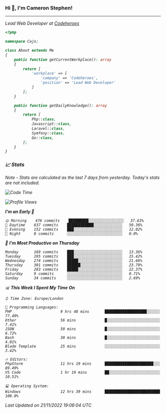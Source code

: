 ### Hi 👋, I'm Cameron Stephen!
<hr>
<p><em>Lead Web Developer at <a href="https://codeheroes.co.uk">Codeheroes</a></p>


```php
<?php

namespace Cajs;

class About extends Me
{
    public function getCurrentWorkplace(): array
    {
        return [
            'workplace' => [
                'company' => 'Codeheroes',
                'position' => 'Lead Web Developer'
            ]
        ];
    }

    public function getDailyKnowledge(): array
    {
        return [
            Php::class,
            Javascript::class,
            Laravel::class,
            Symfony::class,
            Go::class,
        ];
    }
}
```

### 📈 Stats
<p><em>Note - Stats are calculated as the last 7 days from yesterday. Today's stats are not included.</em></p>


<!--START_SECTION:waka-->
![Code Time](http://img.shields.io/badge/Code%20Time-3%2C226%20hrs%2051%20mins-blue)

![Profile Views](http://img.shields.io/badge/Profile%20Views-0-blue)

**I'm an Early 🐤** 

```text
🌞 Morning    476 commits    █████████░░░░░░░░░░░░░░░░   37.63% 
🌆 Daytime    637 commits    ████████████░░░░░░░░░░░░░   50.36% 
🌃 Evening    152 commits    ███░░░░░░░░░░░░░░░░░░░░░░   12.02% 
🌙 Night      0 commits      ░░░░░░░░░░░░░░░░░░░░░░░░░   0.0%

```
📅 **I'm Most Productive on Thursday** 

```text
Monday       169 commits    ███░░░░░░░░░░░░░░░░░░░░░░   13.36% 
Tuesday      195 commits    ███░░░░░░░░░░░░░░░░░░░░░░   15.42% 
Wednesday    274 commits    █████░░░░░░░░░░░░░░░░░░░░   21.66% 
Thursday     301 commits    ██████░░░░░░░░░░░░░░░░░░░   23.79% 
Friday       283 commits    █████░░░░░░░░░░░░░░░░░░░░   22.37% 
Saturday     9 commits      ░░░░░░░░░░░░░░░░░░░░░░░░░   0.71% 
Sunday       34 commits     ░░░░░░░░░░░░░░░░░░░░░░░░░   2.69%

```


📊 **This Week I Spent My Time On** 

```text
⌚︎ Time Zone: Europe/London

💬 Programming Languages: 
PHP                      9 hrs 48 mins       ███████████████████░░░░░░   77.49% 
Other                    56 mins             █░░░░░░░░░░░░░░░░░░░░░░░░   7.41% 
JSON                     50 mins             █░░░░░░░░░░░░░░░░░░░░░░░░   6.72% 
Bash                     30 mins             █░░░░░░░░░░░░░░░░░░░░░░░░   4.01% 
Blade Template           25 mins             ░░░░░░░░░░░░░░░░░░░░░░░░░   3.42%

🔥 Editors: 
PhpStorm                 11 hrs 19 mins      ██████████████████████░░░   89.49% 
VS Code                  1 hr 19 mins        ██░░░░░░░░░░░░░░░░░░░░░░░   10.51%

💻 Operating System: 
Windows                  12 hrs 39 mins      █████████████████████████   100.0%

```


 Last Updated on 21/11/2022 19:06:04 UTC
<!--END_SECTION:waka-->
